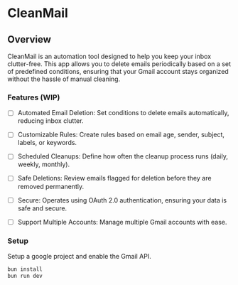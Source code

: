 # CleanMail

## Overview

CleanMail is an automation tool designed to help you keep your inbox clutter-free. This app allows you to delete emails periodically based on a set of predefined conditions, ensuring that your Gmail account stays organized without the hassle of manual cleaning.

### Features (WIP)

- [ ] Automated Email Deletion: Set conditions to delete emails automatically, reducing inbox clutter.
- [ ] Customizable Rules: Create rules based on email age, sender, subject, labels, or keywords.
- [ ] Scheduled Cleanups: Define how often the cleanup process runs (daily, weekly, monthly).
- [ ] Safe Deletions: Review emails flagged for deletion before they are removed permanently.
- [ ] Secure: Operates using OAuth 2.0 authentication, ensuring your data is safe and secure.
- [ ] Support Multiple Accounts: Manage multiple Gmail accounts with ease.


### Setup

Setup a google project and enable the Gmail API. 

```bash
bun install
bun run dev
```
